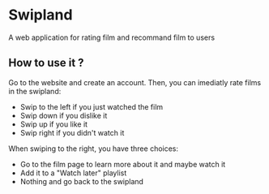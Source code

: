 # Swipland
A web application for rating film and recommand film to users

## How to use it ?
Go to the website and create an account. Then, you can imediatly rate films in the swipland:
- Swip to the left if you just watched the film
- Swip down if you dislike it
- Swip up if you like it
- Swip right if you didn't watch it

When swiping to the right, you have three choices:
- Go to the film page to learn more about it and maybe watch it
- Add it to a "Watch later" playlist
- Nothing and go back to the swipland
